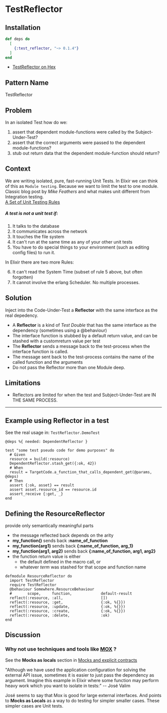 # TestReflector

## Installation

```elixir
def deps do
  [
    {:test_reflector, "~> 0.1.4"}
  ]
end
```

* [TestReflector on Hex](https://hex.pm/packages/test_reflector)

## Pattern Name
TestReflector

## Problem
  In an isolated Test how do we: 
  1. assert that dependent module-functions were called by the Subject-Under-Test?
  1. assert that the correct arguments were passed to the dependent module-functions?
  1. stub out return data that the dependent module-function should return?

## Context
  We are writing isolated, pure, fast-running Unit Tests.
  In Elixir we can think of this as `Module testing`.  Because we want to limit the test to one module.
  Classic blog post by *Mike Feathers* and what makes unit different from Integration testing.   
  [A Set of Unit Testing Rules](https://www.artima.com/weblogs/viewpost.jsp?thread=126923)

  ##### A test is not a unit test if:

  1.  It talks to the database
  2.  It communicates across the network
  3.  It touches the file system
  4. It can't run at the same time as any of your other unit tests
  5. You have to do special things to your environment (such as editing config files) to run it.

In Elixir there are two more Rules:

  6. It can't read the System Time (subset of rule 5 above, but often forgotten)
  7. It cannot involve the erlang Scheduler.  No multiple processes.


## Solution 
  Inject into the Code-Under-Test a **Reflector** with the same interface as the real depedency.
  *  A **Reflector** is a kind of *Test Double* that has the same interface as the dependency (sometimes using a @behaviour)
  *  The interface function is stubbed by a default return value, and can be stashed with a customreturn value per test
  *  The **Reflector** sends a message back to the test-process when the interface function is called.
  *  The message sent back to the test-process contains the name of the called function and the arguments 
  *  Do not pass the Reflector more than one Module deep. 

## Limitations
  * Reflectors are limited for when the test and Subject-Under-Test are IN THE SAME PROCESS. 

---

## Example using Reflector in a test 


  See the real usage in: `TestReflector.DemoTest`

  ```
  @deps %{ needed: DependentReflector }

  test "some test pseudo code for demo purposes" do
    # Given
    resource = build(:resource)
    DependentReflector.stash_get({:ok, 42})
    # When
    result = TargetCode.a_function_that_calls_dependent_get(@params, @deps)
    # Then
    assert {:ok, asset} == result
    assert asset.resource_id == resource.id
    assert_receive {:get, _}
  end
  ```

  ## Defining the ResourceReflector

   provide only semantically meaningful parts
  * the message reflected back depends on the arity
  *  **my_function()**  sends back **:name_of_function**
  *  **my_function(arg1)** sends back **{:name_of_function, arg_1}**
  *  **my_function(arg1, arg2)** sends back **{:name_of_function, arg1, arg2}**
  * the function return value is either 
    * the default defined in the macro call, or 
    * whatever _term_ was stashed for that scope and function name
  ```
  defmodule ResourceReflector do
    import TestReflector
    require TestReflector
    @behaviour Somewhere.ResourceBehaviour
    #       scope,     function,             default-result
    reflect(:resource, :all,                 [])
    reflect(:resource, :get,                 {:ok, %{}})
    reflect(:resource, :update,              {:ok, %{}})
    reflect(:resource, :create,              {:ok, %{}})
    reflect(:resource, :delete,              :ok)
  end
  ```


## Discussion

### Why not use techniques and tools like [MOX](https://github.com/plataformatec/mox) ?

See the **Mocks as locals** section in [Mocks and explicit contracts](http://blog.plataformatec.com.br/2015/10/mocks-and-explicit-contracts/ )

"Although we have used the application configuration for solving the external API issue, sometimes it is easier to just pass the dependency as argument. Imagine this example in Elixir where some function may perform heavy work which you want to isolate in tests:"  -- José Valim

José seems to say that Mox is good for large external interfaces.
And points to **Mocks as Locals** as a way to do testing for simpler smaller cases.  These simpler cases are Unit tests.




